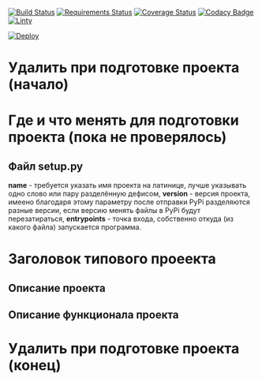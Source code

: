 [![Build Status](https://travis-ci.org/lisitsky/dj-tg-alpha-bot.svg?branch=master)](https://travis-ci.org/lisitsky/dj-tg-alpha-bot)
[![Requirements Status](https://requires.io/github/lisitsky/dj-tg-alpha-bot/requirements.svg?branch=master)](https://requires.io/github/lisitsky/dj-tg-alpha-bot/requirements/?branch=master)
[![Coverage Status](https://coveralls.io/repos/github/lisitsky/dj-tg-alpha-bot/badge.svg)](https://coveralls.io/github/lisitsky/dj-tg-alpha-bot)
[![Codacy Badge](https://api.codacy.com/project/badge/Grade/88e8765fdc384aaf9a44e7f3a9d8371a)](https://www.codacy.com/app/lisitsky/dj-tg-alpha-bot?utm_source=github.com&amp;utm_medium=referral&amp;utm_content=lisitsky/dj-tg-alpha-bot&amp;utm_campaign=Badge_Grade)
[![Linty](https://www.lintyapp.com/repo/lisitsky/dj-tg-alpha-bot/badge.svg)](https://www.lintyapp.com/repo/lisitsky/dj-tg-alpha-bot)

[![Deploy](https://www.herokucdn.com/deploy/button.svg)](https://heroku.com/deploy)

# Удалить при подготовке проекта (начало)
# Где и что менять для подготовки проекта (пока не проверялось)
## Файл setup.py
**name** - требуется указать имя проекта на латинице, лучше указывать одно слово или пару разделённую дефисом, **version** - версия проекта,
имеено благодаря этому параметру после отправки PyPi разделяются разные версии, если версию менять файлы в PyPi будут перезатираться,
**entrypoints** - точка входа, собственно откуда (из какого файла) запускается программа.
# Заголовок типового проеекта
## Описание проекта

## Описание функционала проекта

# Удалить при подготовке проекта (конец)

